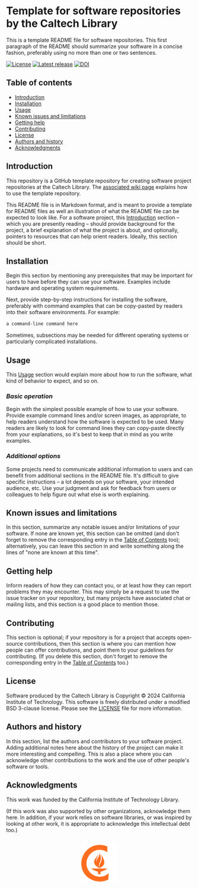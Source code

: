 # Template for software repositories by the Caltech Library

This is a template README file for software repositories.  This first paragraph of the README should summarize your software in a concise fashion, preferably using no more than one or two sentences.

[![License](https://img.shields.io/badge/License-BSD--like-lightgrey)](https://github.com/caltechlibrary/template/blob/main/LICENSE)
[![Latest release](https://img.shields.io/github/v/release/caltechlibrary/template.svg?color=b44e88)](https://github.com/caltechlibrary/template/releases)
[![DOI](https://img.shields.io/badge/dynamic/json.svg?label=DOI&style=flat-square&colorA=gray&colorB=navy&query=$.pids.doi.identifier&uri=https://data.caltech.edu/api/records/1n20b-6y141/versions/latest)](https://data.caltech.edu/records/1n20b-6y141/latest)


## Table of contents

* [Introduction](#introduction)
* [Installation](#installation)
* [Usage](#usage)
* [Known issues and limitations](#known-issues-and-limitations)
* [Getting help](#getting-help)
* [Contributing](#contributing)
* [License](#license)
* [Authors and history](#authors-and-history)
* [Acknowledgments](#acknowledgments)


## Introduction

This repository is a GitHub template repository for creating software project repositories at the Caltech Library.  The [associated wiki page](https://github.com/caltechlibrary/template/wiki/Using-this-template-repo) explains how to use the template repository.

This README file is in Markdown format, and is meant to provide a template for README files as well an illustration of what the README file can be expected to look like.  For a software project, this [Introduction](#introduction) section &ndash; which you are presently reading &ndash; should provide background for the project, a brief explanation of what the project is about, and optionally, pointers to resources that can help orient readers.  Ideally, this section should be short.


## Installation

Begin this section by mentioning any prerequisites that may be important for users to have before they can use your software.  Examples include hardware and operating system requirements.

Next, provide step-by-step instructions for installing the software, preferably with command examples that can be copy-pasted by readers into their software environments. For example:

```bash
a command-line command here
```

Sometimes, subsections may be needed for different operating systems or particularly complicated installations.


## Usage

This [Usage](#usage) section would explain more about how to run the software, what kind of behavior to expect, and so on.

### _Basic operation_

Begin with the simplest possible example of how to use your software.  Provide example command lines and/or screen images, as appropriate, to help readers understand how the software is expected to be used.  Many readers are likely to look for command lines they can copy-paste directly from your explanations, so it's best to keep that in mind as you write examples.

### _Additional options_

Some projects need to communicate additional information to users and can benefit from additional sections in the README file.  It's difficult to give specific instructions &ndash; a lot depends on your software, your intended audience, etc.  Use your judgment and ask for feedback from users or colleagues to help figure out what else is worth explaining.


## Known issues and limitations

In this section, summarize any notable issues and/or limitations of your software.  If none are known yet, this section can be omitted (and don't forget to remove the corresponding entry in the [Table of Contents](#table-of-contents) too); alternatively, you can leave this section in and write something along the lines of "none are known at this time".


## Getting help

Inform readers of how they can contact you, or at least how they can report problems they may encounter.  This may simply be a request to use the issue tracker on your repository, but many projects have associated chat or mailing lists, and this section is a good place to mention those.


## Contributing

This section is optional; if your repository is for a project that accepts open-source contributions, then this section is where you can mention how people can offer contributions, and point them to your guidelines for contributing.  (If you delete this section, don't forget to remove the corresponding entry in the [Table of Contents](#table-of-contents) too.)


## License

Software produced by the Caltech Library is Copyright © 2024 California Institute of Technology.  This software is freely distributed under a modified BSD 3-clause license.  Please see the [LICENSE](LICENSE) file for more information.


## Authors and history

In this section, list the authors and contributors to your software project.  Adding additional notes here about the history of the project can make it more interesting and compelling.  This is also a place where you can acknowledge other contributions to the work and the use of other people's software or tools.


## Acknowledgments

This work was funded by the California Institute of Technology Library.

(If this work was also supported by other organizations, acknowledge them here.  In addition, if your work relies on software libraries, or was inspired by looking at other work, it is appropriate to acknowledge this intellectual debt too.)

<div align="center">
  <br>
  <a href="https://www.caltech.edu">
    <img width="100" height="100" alt="Caltech logo" src="https://raw.githubusercontent.com/caltechlibrary/template/main/.graphics/caltech-round.png">
  </a>
</div>
